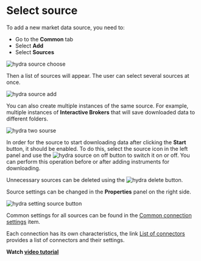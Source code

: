 # Select source

To add a new market data source, you need to:

- Go to the **Common** tab
- Select **Add**
- Select **Sources**

![hydra source choose](~/images/hydra_source_choose.png)

Then a list of sources will appear. The user can select several sources at once. 

![hydra source add](~/images/hydra_source_add.png)

You can also create multiple instances of the same source. For example, multiple instances of **Interactive Brokers** that will save downloaded data to different folders.

![hydra two sourse](~/images/hydra_two_sourse.png)

In order for the source to start downloading data after clicking the **Start** button, it should be enabled. To do this, select the source icon in the left panel and use the ![hydra source on off](~/images/hydra_source_on_off.png) button to switch it on or off. You can perform this operation before or after adding instruments for downloading.

Unnecessary sources can be deleted using the ![hydra delete](~/images/hydra_delete.png) button.

Source settings can be changed in the **Properties** panel on the right side.

![hydra setting source button](~/images/hydra_setting_source_button.png)

Common settings for all sources can be found in the [Common connection settings](HydraCommonConnectionSettings.md) item.

Each connection has its own characteristics, the link [List of connectors](HydraDataSource.md) provides a list of connectors and their settings.

**Watch [video tutorial](HydraConnectingSetup.md)**
